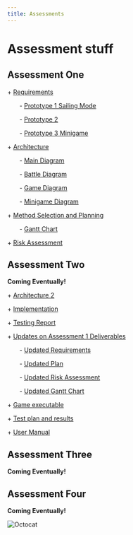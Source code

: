 ```yaml
---
title: Assessments
---
```


Assessment stuff
=====


## Assessment One
<p> + <a href="https://github.com/7SeasOfSomething/All-Hands-On-Deck/blob/master/docs/assessment1/req1.pdf">Requirements </a></p>

<p> &nbsp;&nbsp;&nbsp;&nbsp;&nbsp;&nbsp; - <a href="https://raw.githubusercontent.com/7SeasOfSomething/All-Hands-On-Deck/master/docs/assessment1/prototypes/SailingModePrototype1.jpg">Prototype 1 Sailing Mode</a></p>
<p> &nbsp;&nbsp;&nbsp;&nbsp;&nbsp;&nbsp; - <a href="https://raw.githubusercontent.com/7SeasOfSomething/All-Hands-On-Deck/master/docs/assessment1/prototypes/Prototype2.jpg">Prototype 2</a></p>
<p> &nbsp;&nbsp;&nbsp;&nbsp;&nbsp;&nbsp; - <a href="https://raw.githubusercontent.com/7SeasOfSomething/All-Hands-On-Deck/master/docs/assessment1/prototypes/MinigamePrototype3.jpg">Prototype 3 Minigame</a></p>


<p> + <a href="https://github.com/7SeasOfSomething/All-Hands-On-Deck/blob/master/docs/assessment1/arch1.pdf">Architecture</a></p>

<p> &nbsp;&nbsp;&nbsp;&nbsp;&nbsp;&nbsp; - <a href="https://raw.githubusercontent.com/7SeasOfSomething/All-Hands-On-Deck/master/docs/assessment1/architecture/ArchitectureMain.jpg">Main Diagram</a></p>
<p> &nbsp;&nbsp;&nbsp;&nbsp;&nbsp;&nbsp; - <a href="https://raw.githubusercontent.com/7SeasOfSomething/All-Hands-On-Deck/master/docs/assessment1/architecture/ActivityDiagramBattle.jpg">Battle Diagram</a></p>
<p> &nbsp;&nbsp;&nbsp;&nbsp;&nbsp;&nbsp; - <a href="https://raw.githubusercontent.com/7SeasOfSomething/All-Hands-On-Deck/master/docs/assessment1/architecture/ActivityDiagramGame.jpg">Game Diagram</a></p>
<p> &nbsp;&nbsp;&nbsp;&nbsp;&nbsp;&nbsp; - <a href="https://raw.githubusercontent.com/7SeasOfSomething/All-Hands-On-Deck/master/docs/assessment1/architecture/ActivityDiagramMinigame.jpg">Minigame Diagram</a></p>


<p> + <a href="https://github.com/7SeasOfSomething/All-Hands-On-Deck/blob/master/docs/assessment1/plan1.pdf">Method Selection and Planning</a></p> 

<p> &nbsp;&nbsp;&nbsp;&nbsp;&nbsp;&nbsp; - <a href="https://github.com/7SeasOfSomething/All-Hands-On-Deck/blob/master/docs/assessment1/GanttChart1.pdf">Gantt Chart</a></p>


<p> + <a href="https://github.com/7SeasOfSomething/All-Hands-On-Deck/blob/master/docs/assessment1/risk1.pdf">Risk Assessment</a></p>

## Assessment Two
**Coming Eventually!**
<p> + <a href="https://github.com/7SeasOfSomething/All-Hands-On-Deck/blob/master/docs/assessment2/Arch2.pdf">Architecture 2 </a></p>
<p> + <a href="https://github.com/7SeasOfSomething/All-Hands-On-Deck/blob/master/docs/assessment2/Impl2.pdf">Implementation</a></p>
<p> + <a href="https://github.com/7SeasOfSomething/All-Hands-On-Deck/blob/master/docs/assessment2/Test2.pdf">Testing Report</a></p>
<p> + <a href="https://github.com/7SeasOfSomething/All-Hands-On-Deck/blob/master/docs/assessment2/Updates2.pdf">Updates on Assessment 1 Deliverables</a></p>

<p> &nbsp;&nbsp;&nbsp;&nbsp;&nbsp;&nbsp; - <a href="https://raw.githubusercontent.com/7SeasOfSomething/All-Hands-On-Deck/master/docs/assessment1/architecture/ArchitectureMain.jpg">Updated Requirements</a></p>
<p> &nbsp;&nbsp;&nbsp;&nbsp;&nbsp;&nbsp; - <a href="https://github.com/7SeasOfSomething/All-Hands-On-Deck/blob/master/docs/assessments2/Updated%20Plan.pdf">Updated Plan</a></p>
<p> &nbsp;&nbsp;&nbsp;&nbsp;&nbsp;&nbsp; - <a href="https://github.com/7SeasOfSomething/All-Hands-On-Deck/blob/master/docs/assessments2/Updated%20Risk%20Assessment.pdf">Updated Risk Assessment</a></p>
<p> &nbsp;&nbsp;&nbsp;&nbsp;&nbsp;&nbsp; - <a href="https://github.com/7SeasOfSomething/All-Hands-On-Deck/blob/master/docs/assessments2/Gantt%20Chart2.pdf">Updated Gantt Chart</a></p>

 
<p> + <a href="https://github.com/7SeasOfSomething/All-Hands-On-Deck/blob/master/docs/assessment2/Updates2.pdf">Game executable</a></p>
<p> + <a href="https://github.com/7SeasOfSomething/All-Hands-On-Deck/blob/master/docs/assessment2/Updates2.pdf">Test plan and results</a></p>
<p> + <a href="https://github.com/7SeasOfSomething/All-Hands-On-Deck/blob/master/docs/assessment2/Updates2.pdf">User Manual</a></p>

## Assessment Three
**Coming Eventually!**
## Assessment Four
**Coming Eventually!**

![Octocat](https://assets-cdn.github.com/images/icons/emoji/octocat.png)
